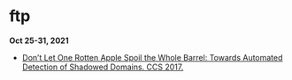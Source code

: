 # ftp
**Oct 25-31, 2021**

- [Don’t Let One Rotten Apple Spoil the Whole Barrel: Towards Automated Detection of Shadowed Domains. CCS 2017.](https://www.eecis.udel.edu/~hnw/paper/ccs17.pdf)

